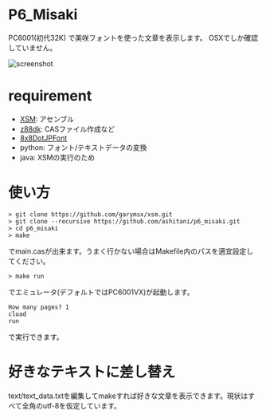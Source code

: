 # P6_Misaki

PC6001(初代32K) で美咲フォントを使った文章を表示します。
OSXでしか確認していません。

![screenshot](https://user-images.githubusercontent.com/5352510/114552158-3f42af00-9c9f-11eb-94d6-7f3426b4d68f.png)

# requirement

- [XSM](https://github.com/garymsx/xsm): アセンブル
- [z88dk](https://github.com/z88dk/z88dk): CASファイル作成など
- [8x8DotJPFont](https://github.com/emutyworks/8x8DotJPFont)
- python: フォント/テキストデータの変換
- java: XSMの実行のため

# 使い方

```
> git clone https://github.com/garymsx/xsm.git
> git clone --recursive https://github.com/ashitani/p6_misaki.git
> cd p6_misaki
> make
```
でmain.casが出来ます。うまく行かない場合はMakefile内のパスを適宜設定してください。

```
> make run
```
でエミュレータ(デフォルトではPC6001VX)が起動します。

```
How many pages? 1
cload
run
```

で実行できます。


# 好きなテキストに差し替え

text/text_data.txtを編集してmakeすれば好きな文章を表示できます。現状はすべて全角のutf-8を仮定しています。
